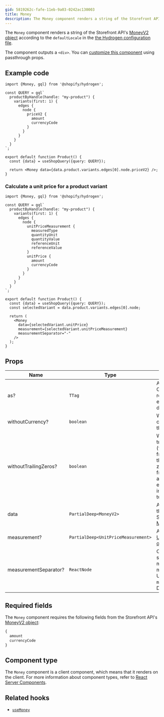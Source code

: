 ```yaml
---
gid: 5819262c-fafe-11eb-9a03-0242ac130003
title: Money
description: The Money component renders a string of the Storefront API's MoneyV2 object according to the locale in the Shopify config file.
---
```


The `Money` component renders a string of the Storefront API's
[MoneyV2 object](https://shopify.dev/api/storefront/reference/common-objects/moneyv2) according to the
`defaultLocale` in the [the Hydrogen configuration file](https://shopify.dev/custom-storefronts/hydrogen/framework/hydrogen-config). 

The component outputs a `<div>`. You can [customize this component](https://shopify.dev/api/hydrogen/components#customizing-hydrogen-components) using passthrough props.

## Example code

```tsx
import {Money, gql} from '@shopify/hydrogen';

const QUERY = gql`
  productByHandle(handle: "my-product") {
    variants(first: 1) {
      edges {
        node {
          priceV2 {
            amount
            currencyCode
          }
        }
      }
    }
  }
`;

export default function Product() {
  const {data} = useShopQuery({query: QUERY});

  return <Money data={data.product.variants.edges[0].node.priceV2} />;
}
```

### Calculate a unit price for a product variant

```tsx
import {Money, gql} from '@shopify/hydrogen';

const QUERY = gql`
  productByHandle(handle: "my-product") {
    variants(first: 1) {
      edges {
        node {
          unitPriceMeasurement {
            measuredType
            quantityUnit
            quantityValue
            referenceUnit
            referenceValue
          }
          unitPrice {
            amount
            currencyCode
          }
        }
      }
    }
  }
`;

export default function Product() {
  const {data} = useShopQuery({query: QUERY});
  const selectedVariant = data.product.variants.edges[0].node;

  return (
    <Money
      data={selectedVariant.unitPrice}
      measurement={selectedVariant.unitPriceMeasurement}
      measurementSeparator="-"
    />
  );
}
```

## Props

| Name | Type                                      | Description                                                                                                                                          |
| ---- | ----------------------------------------- | ---------------------------------------------------------------------------------------------------------------------------------------------------- |
| as?  | <code>TTag</code>                         | An HTML tag or React Component to be rendered as the base element wrapper. The default is `div`.                                                                        |
| withoutCurrency? | <code>boolean</code> | Whether to remove the currency symbol from the output. |
| withoutTrailingZeros? | <code>boolean</code> | Whether to remove trailing zeros (fractional money) from the output. If there are no trailing zeros, then the fractional money amount remains. For example, `$640.00` turns into `$640`. `$640.42` turns into `$640.42`. |
| data | <code>PartialDeep&#60;MoneyV2&#62;</code> | An object with fields that correspond to the Storefront API's [MoneyV2 object](https://shopify.dev/api/storefront/latest/objects/moneyv2). |
| measurement? | <code>PartialDeep&#60;UnitPriceMeasurement&#62;</code> | A [UnitPriceMeasurement object](https://shopify.dev/api/storefront/latest/objects/unitpricemeasurement). |
| measurementSeparator? | <code>ReactNode</code> | Customizes the separator between the money output and the measurement output. Used with the `measurement` prop. Defaults to `'/'`. |

## Required fields

The `Money` component requires the following fields from the Storefront API's
[MoneyV2 object](https://shopify.dev/api/storefront/reference/common-objects/moneyv2):

```graphql
{
  amount
  currencyCode
}
```

## Component type

The `Money` component is a client component, which means that it renders on the client. For more information about component types, refer to [React Server Components](https://shopify.dev/custom-storefronts/hydrogen/framework/react-server-components).

## Related hooks

- [`useMoney`](https://shopify.dev/api/hydrogen/hooks/primitive/usemoney)
